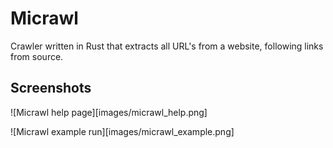 # Micrawl
Crawler written in Rust that extracts all URL's from a website, following links from source.

## Screenshots


![Micrawl help page][images/micrawl_help.png]


![Micrawl example run][images/micrawl_example.png]
